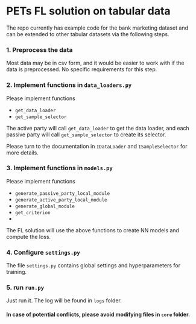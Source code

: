# PETs FL solution on tabular data
The repo currently has example code for the bank marketing dataset
and can be extended to other tabular datasets via the following steps.

### 1. Preprocess the data

Most data may be in csv form, and it would be easier to work with 
if the data is preprocessed. No specific requirements for this step.

### 2. Implement functions in `data_loaders.py`

Please implement functions
- `get_data_loader`
- `get_sample_selector`

The active party will call `get_data_loader` to get the data loader, 
and each passive party will call `get_sample_selector` to create its selector.

Please turn to the documentation in `IDataLoader` and `ISampleSelector` for more details.

### 3. Implement functions in `models.py`

Please implement functions

- `generate_passive_party_local_module`
- `generate_active_party_local_module`
- `generate_global_module`
- `get_criterion`
- 

The FL solution will use the above functions to create NN models and compute the loss.

### 4. Configure `settings.py`

The file `settings.py` contains global settings and hyperparameters for training.

### 5. run `run.py`

Just run it. The log will be found in `logs` folder.


#### In case of potential conflicts, please avoid modifying files in `core` folder.

